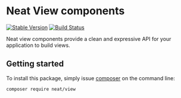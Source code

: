 Neat View components
=======================
[![Stable Version](https://poser.pugx.org/neat/view/version)](https://packagist.org/packages/neat/view)
[![Build Status](https://travis-ci.org/neat-php/view.svg?branch=master)](https://travis-ci.org/neat-php/view)

Neat view components provide a clean and expressive API for your application
to build views.

Getting started
---------------
To install this package, simply issue [composer](https://getcomposer.org) on the
command line:
```
composer require neat/view
```
